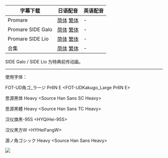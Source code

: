 | 字幕下载          | 日语配音                                                     | 英语配音 |
| ----------------- | ------------------------------------------------------------ | -------- |
| Promare           | [简体](https://raw.githubusercontent.com/tastysugar/SweetSub-source/master/Promare/%5BSweetSub%5D%20Promare.chs.ass)  [繁体](https://raw.githubusercontent.com/tastysugar/SweetSub-source/master/Promare/%5BSweetSub%5D%20Promare.cht.ass) | -        |
| Promare SIDE Galo | [简体](https://raw.githubusercontent.com/tastysugar/SweetSub-source/master/Promare/%5BSweetSub%5D%20Promare%20SIDE%20Galo.chs.ass)  [繁体](https://raw.githubusercontent.com/tastysugar/SweetSub-source/master/Promare/%5BSweetSub%5D%20Promare%20SIDE%20Galo.cht.ass) | -        |
| Promare SIDE Lio  | [简体](https://raw.githubusercontent.com/tastysugar/SweetSub-source/master/Promare/%5BSweetSub%5D%20Promare%20SIDE%20Lio.chs.ass)  [繁体](https://raw.githubusercontent.com/tastysugar/SweetSub-source/master/Promare/%5BSweetSub%5D%20Promare%20SIDE%20Lio.cht.ass) | -        |
| 合集              | [简体](https://raw.githubusercontent.com/tastysugar/SweetSub-source/master/Promare/%5BSweetSub%5D%20Promare.chs.zip)  [繁体](https://raw.githubusercontent.com/tastysugar/SweetSub-source/master/Promare/%5BSweetSub%5D%20Promare.cht.zip) | -        |

SIDE Galo / SIDE Lio 为特典前传动画。

------

使用字体：

FOT-UD角ゴ_ラージ Pr6N E <FOT-UDKakugo_Large Pr6N E>

思源黑体 Heavy \<Source Han Sans SC Heavy>

思源黑體 Heavy \<Source Han Sans TC Heavy>

汉仪旗黑-95S \<HYQiHei-95S>

汉仪黑方W \<HYHeiFangW>

源ノ角ゴシック Heavy \<Source Han Sans Heavy>

![](https://i.loli.net/2020/04/18/9NBlhfCkL7gyKPj.png)

